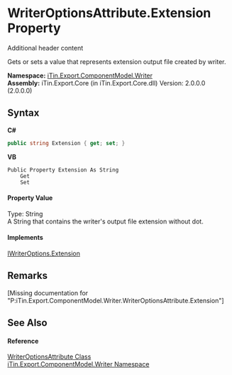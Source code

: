 # WriterOptionsAttribute.Extension Property 
Additional header content 

Gets or sets a value that represents extension output file created by writer.

**Namespace:**&nbsp;<a href="N_iTin_Export_ComponentModel_Writer">iTin.Export.ComponentModel.Writer</a><br />**Assembly:**&nbsp;iTin.Export.Core (in iTin.Export.Core.dll) Version: 2.0.0.0 (2.0.0.0)

## Syntax

**C#**<br />
``` C#
public string Extension { get; set; }
```

**VB**<br />
``` VB
Public Property Extension As String
	Get
	Set
```


#### Property Value
Type: String<br />A String that contains the writer's output file extension without dot.

#### Implements
<a href="P_iTin_Export_ComponentModel_Writer_IWriterOptions_Extension">IWriterOptions.Extension</a><br />

## Remarks
\[Missing <remarks> documentation for "P:iTin.Export.ComponentModel.Writer.WriterOptionsAttribute.Extension"\]

## See Also


#### Reference
<a href="T_iTin_Export_ComponentModel_Writer_WriterOptionsAttribute">WriterOptionsAttribute Class</a><br /><a href="N_iTin_Export_ComponentModel_Writer">iTin.Export.ComponentModel.Writer Namespace</a><br />